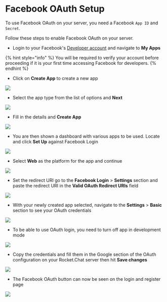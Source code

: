 # Facebook OAuth Setup

To use Facebook OAuth on your server, you need a Facebook `App ID` and `Secret`.

Follow these steps to enable Facebook OAuth on your server.

* Login to your Facebook's [Developer account](http://developers.facebook.com) and navigate to **My Apps**

{% hint style="info" %}
You will be required to verify your account before proceeding if it is your first time accessing Facebook for developers.
{% endhint %}

* Click on **Create App** to create a new app

![](<../../../../../.gitbook/assets/image (667) (1) (1) (1) (1).png>)

* Select the app type from the list of options and **Next**

![](<../../../../../.gitbook/assets/image (691) (1).png>)

* Fill in the details and **Create App**

![](<../../../../../.gitbook/assets/image (684) (1).png>)

* You are then shown a dashboard with various apps to be used. Locate and click **Set Up** against Facebook Login

![](<../../../../../.gitbook/assets/image (640) (1).png>)

* Select **Web** as the platform for the app and continue

![](<../../../../../.gitbook/assets/image (644) (1) (1) (1).png>)

* Set the redirect URI go to the **Facebook Login** > **Settings** section and paste the redirect URI in the **Valid OAuth Redirect URIs** field

![](<../../../../../.gitbook/assets/image (660) (1).png>)

* With your newly created app selected, navigate to the **Settings** > **Basic** section to see your OAuth credentials

![](<../../../../../.gitbook/assets/image (662) (1) (1).png>)

* To be able to use OAuth login, you need to turn off app in development mode

![](<../../../../../.gitbook/assets/image (664) (1) (1) (1).png>)

* Copy the credentials and fill them in the Google section of the OAuth configuration on your Rocket.Chat server then hit **Save changes**

![](<../../../../../.gitbook/assets/image (652) (1) (1).png>)

* The Facebook OAuth button can now be seen on the login and register page

![](<../../../../../.gitbook/assets/image (666) (1).png>)
